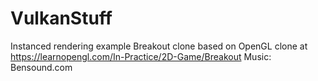 # VulkanStuff
Instanced rendering example
Breakout clone based on OpenGL clone at https://learnopengl.com/In-Practice/2D-Game/Breakout Music: Bensound.com